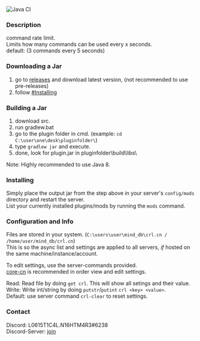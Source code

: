 ![Java CI](https://github.com/L0615T1C5-216AC-9437/crl-cn/workflows/Java%20CI/badge.svg)
### Description
command rate limit.  
Limits how many commands can be used every x seconds.  
default: (3 commands every 5 seconds)
### Downloading a Jar
1) go to [releases](https://github.com/L0615T1C5-216AC-9437/crl-cn/releases) and download latest version, (not recommended to use pre-releases)
2) follow [#Installing](https://github.com/L0615T1C5-216AC-9437/crl-cn/blob/master/README.md#installing)

### Building a Jar

1) download src.
2) run gradlew.bat
3) go to the plugin folder in cmd. (example: `cd C:\user\one\desk\pluginfolder\`)
4) type `gradlew jar` and execute.
5) done, look for plugin.jar in pluginfolder\build\libs\

Note: Highly recommended to use Java 8.

### Installing

Simply place the output jar from the step above in your server's `config/mods` directory and restart the server.  
List your currently installed plugins/mods by running the `mods` command.

### Configuration and Info

Files are stored in your system. (`C:\users\user\mind_db\crl.cn / /home/user/mind_db/crl.cn`)  
This is so the async list and settings are applied to all servers, *if* hosted on the same machine/instance/account.  

To edit settings, use the server-commands provided.  
[core-cn](https://github.com/L0615T1C5-216AC-9437/core-cn) is recommended in order view and edit settings.    

Read: Read file by doing `get crl`. This will show all setings and their value.  
Write: Write int/string by doing `putstr`/`putint` `crl <key> <value>`.  
Default: use server command `crl-clear` to reset settings.

### Contact
Discord: L0615T1C4L.N16HTM4R3#6238  
Discord-Server: [join](http://cn-discord.ddns.net )
